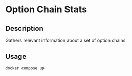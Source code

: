 # Option Chain Stats

## Description

Gathers relevant information about a set of option chains.

## Usage

```
docker compose up
```